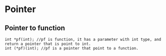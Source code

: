 # Pointer

## Pointer to function
```
int *pf(int); //pf is function, it has a parameter with int type, and return a pointer that is point to int.
int (*pf)(int); //pf is a pointer that point to a function.
```
